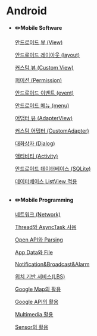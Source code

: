 # Android    
- **✏️Mobile Software**
    
    [안드로이드 뷰 (View)](./view.md)
    
    [안드로이드 레이아웃 (layout)](./layout.md)
    
    [커스텀 뷰 (Custom View)](./customView.md)
    
    [퍼미션 (Permission)](./permission.md)
    
    [안드로이드 이벤트 (event)](./event.md)
    
    [안드로이드 메뉴 (menu)](./menu.md)
    
    [어댑터 뷰 (AdapterView)](.d/adapterView.md)
    
    [커스텀 어댑터 (CustomAdapter)](./customAdapter.md)
    
    [대화상자 (Dialog)](./dialog.md)
    
    [액티비티 (Activity)](./activity.md)
    
    [안드로이드 데이터베이스 (SQLite)](./sqlite.md)
    
    [데이터베이스 ListView 적용](./sqlite_listView.md)  
    <br>
    
- **✏️Mobile Programming**
    
    [네트워크 (Network)](./network.md)
    
    [Thread와 AsyncTask 사용](./thread_asynctask.md)
    
    [Open API와 Parsing](./openAPI_parsing.md)
    
    [App Data와 File](https://www.notion.so/App-Data-File-30a98f47dbe344949b9139d276e2e0ad)
    
    [Notification&Broadcast&Alarm](https://www.notion.so/Notification-Broadcast-Alarm-2ad2ac7303b8471b888b789d8533cd50)
    
    [위치 기반 서비스(LBS)](https://www.notion.so/LBS-b05505f5fecd48c1b7267682cb344bff)
    
    [Google Map의 활용](https://www.notion.so/Google-Map-977fdcb97492402ca09c42d10ae8c52c)
    
    [Google API의 활용](https://www.notion.so/Google-API-71ec3fd6acca45748f352421cd46c861)
    
    [Multimedia 활용](https://www.notion.so/Multimedia-b3af2a5e6ae448ec88ae9566ec4f2783)
    
    [Sensor의 활용](https://www.notion.so/Sensor-adf410a673e94866b88dce0280f966b3)
    
